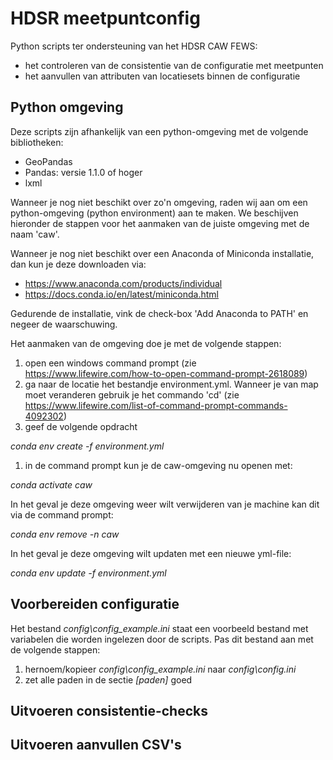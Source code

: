 # HDSR meetpuntconfig
Python scripts ter ondersteuning van het HDSR CAW FEWS:
 - het controleren van de consistentie van de configuratie met meetpunten
 - het aanvullen van attributen van locatiesets binnen de configuratie
 
## Python omgeving
Deze scripts zijn afhankelijk van een python-omgeving met de volgende bibliotheken:
 - GeoPandas
 - Pandas: versie 1.1.0 of hoger
 - lxml

Wanneer je nog niet beschikt over zo'n omgeving, raden wij aan om een python-omgeving (python environment) aan te maken. We beschijven hieronder de stappen voor het aanmaken van de juiste omgeving met de naam 'caw'.

Wanneer je nog niet beschikt over een Anaconda of Miniconda installatie, dan kun je deze downloaden via:
 - https://www.anaconda.com/products/individual
 - https://docs.conda.io/en/latest/miniconda.html

Gedurende de installatie, vink de check-box 'Add Anaconda to PATH' en negeer de waarschuwing.

Het aanmaken van de omgeving doe je met de volgende stappen:
1. open een windows command prompt (zie https://www.lifewire.com/how-to-open-command-prompt-2618089)
1. ga naar de locatie het bestandje environment.yml. Wanneer je van map moet veranderen gebruik je het commando 'cd' (zie https://www.lifewire.com/list-of-command-prompt-commands-4092302)
1. geef de volgende opdracht 

*conda env create -f environment.yml*

1. in de command prompt kun je de caw-omgeving nu openen met:

*conda activate caw*

In het geval je deze omgeving weer wilt verwijderen van je machine kan dit via de command prompt:

*conda env remove -n caw*

In het geval je deze omgeving wilt updaten met een nieuwe yml-file:

*conda env update -f environment.yml*

## Voorbereiden configuratie
Het bestand *config\config_example.ini* staat een voorbeeld bestand met variabelen die worden ingelezen door de scripts. Pas dit bestand aan met de volgende stappen:
1. hernoem/kopieer *config\config_example.ini* naar *config\config.ini*
1. zet alle paden in de sectie *[paden]* goed

## Uitvoeren consistentie-checks

## Uitvoeren aanvullen CSV's